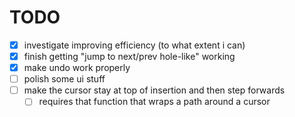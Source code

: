 # TODO

- [x] investigate improving efficiency (to what extent i can)
- [x] finish getting "jump to next/prev hole-like" working
- [x] make undo work properly
- [ ] polish some ui stuff
- [ ] make the cursor stay at top of insertion and then step forwards
  - [ ] requires that function that wraps a path around a cursor
